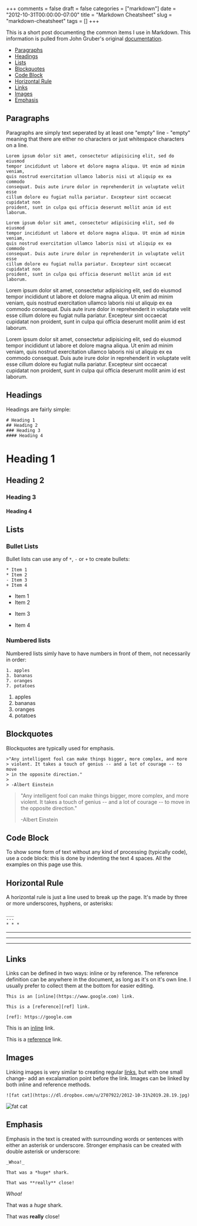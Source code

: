 +++
comments = false
draft = false
categories = ["markdown"]
date = "2012-10-31T00:00:00-07:00"
title = "Markdown Cheatsheet"
slug = "markdown-cheatsheet"
tags = []
+++

This is a short post documenting the common items I use in Markdown.  This
information is pulled from John Gruber's original [documentation][doc].

[doc]: http://daringfireball.net/projects/markdown/syntax

- [Paragraphs](#Paragraphs)
- [Headings](#Headings)
- [Lists](#Lists)
- [Blockquotes](#Blockquotes)
- [Code Block](#Code_Block)
- [Horizontal Rule](#Horizontal_Rule)
- [Links](#Links)
- [Images](#Images)
- [Emphasis](#Emphasis)



<a id="Paragraphs"> </a>

## Paragraphs

Paragraphs are simply text seperated by at least one "empty" line - "empty"
meaning that there are either no characters or just whitespace characters on a
line.

    Lorem ipsum dolor sit amet, consectetur adipisicing elit, sed do eiusmod
    tempor incididunt ut labore et dolore magna aliqua. Ut enim ad minim veniam,
    quis nostrud exercitation ullamco laboris nisi ut aliquip ex ea commodo
    consequat. Duis aute irure dolor in reprehenderit in voluptate velit esse
    cillum dolore eu fugiat nulla pariatur. Excepteur sint occaecat cupidatat non
    proident, sunt in culpa qui officia deserunt mollit anim id est laborum.

    Lorem ipsum dolor sit amet, consectetur adipisicing elit, sed do eiusmod
    tempor incididunt ut labore et dolore magna aliqua. Ut enim ad minim veniam,
    quis nostrud exercitation ullamco laboris nisi ut aliquip ex ea commodo
    consequat. Duis aute irure dolor in reprehenderit in voluptate velit esse
    cillum dolore eu fugiat nulla pariatur. Excepteur sint occaecat cupidatat non
    proident, sunt in culpa qui officia deserunt mollit anim id est laborum.

Lorem ipsum dolor sit amet, consectetur adipisicing elit, sed do eiusmod
tempor incididunt ut labore et dolore magna aliqua. Ut enim ad minim veniam,
quis nostrud exercitation ullamco laboris nisi ut aliquip ex ea commodo
consequat. Duis aute irure dolor in reprehenderit in voluptate velit esse
cillum dolore eu fugiat nulla pariatur. Excepteur sint occaecat cupidatat non
proident, sunt in culpa qui officia deserunt mollit anim id est laborum.

Lorem ipsum dolor sit amet, consectetur adipisicing elit, sed do eiusmod
tempor incididunt ut labore et dolore magna aliqua. Ut enim ad minim veniam,
quis nostrud exercitation ullamco laboris nisi ut aliquip ex ea commodo
consequat. Duis aute irure dolor in reprehenderit in voluptate velit esse
cillum dolore eu fugiat nulla pariatur. Excepteur sint occaecat cupidatat non
proident, sunt in culpa qui officia deserunt mollit anim id est laborum.

<a id="Headings"> </a>

## Headings

Headings are fairly simple:

    # Heading 1
    ## Heading 2
    ### Heading 3
    #### Heading 4

# Heading 1

## Heading 2

### Heading 3

#### Heading 4

<a id="Lists"> </a>

## Lists

### Bullet Lists

Bullet lists can use any of `*`, `-` or `+` to create bullets:

    * Item 1
    * Item 2
    - Item 3
    + Item 4

* Item 1
* Item 2
- Item 3
+ Item 4

### Numbered lists

Numbered lists simly have to have numbers in front of them, not necessarily in
order:

    1. apples
    3. bananas
    7. oranges
    7. potatoes

1. apples
3. bananas
7. oranges
7. potatoes

<a id="Blockquotes"> </a>

## Blockquotes

Blockquotes are typically used for emphasis.

    >"Any intelligent fool can make things bigger, more complex, and more
    > violent. It takes a touch of genius -- and a lot of courage -- to move
    > in the opposite direction."
    >
    > -Albert Einstein

>"Any intelligent fool can make things bigger, more complex, and more
> violent. It takes a touch of genius -- and a lot of courage -- to move
> in the opposite direction."
>
> -Albert Einstein

<a id="Code_Block"> </a>

## Code Block

To show some form of text without any kind of processing (typically code), use
a code block:  this is done by indenting the text 4 spaces.  All the examples
on this page use this.

<a id="Horizontal_Rule"> </a>

## Horizontal Rule

A horizontal rule is just a line used to break up the page.  It's made by three
or more underscores, hyphens, or asterisks:

    ___
    ---
    * * *

___
---
* * *

<a id="Links"> </a>

## Links

Links can be defined in two ways: inline or by reference.  The reference
definition can be anywhere in the document, as long as it's on it's own line.
I usually prefer to collect them at the bottom for easier editing.

    This is an [inline](https://www.google.com) link.

    This is a [reference][ref] link.

    [ref]: https://google.com

This is an [inline](https://www.google.com) link.

This is a [reference][ref] link.

[ref]: https://google.com

<a id="Images"> </a>

## Images

Linking images is very similar to creating regular [links](#Links), but with
one small change- add an excalamation point before the link.  Images can be
linked by both inline and reference methods.

    ![fat cat](https://dl.dropbox.com/u/2707922/2012-10-31%2019.28.19.jpg)

![fat cat](https://dl.dropbox.com/u/2707922/2012-10-31%2019.28.19.jpg)


<a id="Emphasis"> </a>

## Emphasis

Emphasis in the text is created with surrounding words or sentences with either
an asterisk or underscore.  Stronger emphasis can be created with double asterisk
or underscore:

    _Whoa!_

    That was a *huge* shark.

    That was **really** close!

_Whoa!_

That was a *huge* shark.

That was **really** close!
